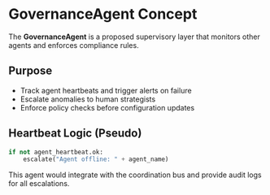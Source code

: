 # GovernanceAgent Concept

The **GovernanceAgent** is a proposed supervisory layer that monitors other agents and enforces compliance rules.

## Purpose
- Track agent heartbeats and trigger alerts on failure
- Escalate anomalies to human strategists
- Enforce policy checks before configuration updates

## Heartbeat Logic (Pseudo)

```python
if not agent_heartbeat.ok:
    escalate("Agent offline: " + agent_name)

```

This agent would integrate with the coordination bus and provide audit logs for all escalations.
